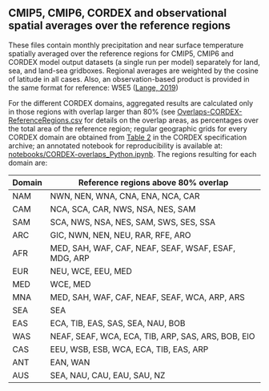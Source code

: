 ## CMIP5, CMIP6, CORDEX and observational spatial averages over the reference regions

These files contain monthly precipitation and near surface temperature spatially averaged over the reference regions for CMIP5, CMIP6 and CORDEX model output datasets (a single run per model) separately for land, sea, and land-sea gridboxes. Regional averages are weighted by the cosine of latitude in all cases. Also, an observation-based product is provided in the same format for reference: W5E5 ([Lange, 2019](https://doi.org/10.5880/PIK.2019.023))

For the different CORDEX domains, aggregated results are calculated only in those regions with overlap larger than 80% (see [Overlaps-CORDEX-ReferenceRegions.csv](./data/CORDEX/Overlaps-CORDEX-ReferenceRegions.csv) for details on the overlap areas, as percentages over the total area of the reference region; regular geographic grids for every CORDEX domain are obtained from [Table 2](https://is-enes-data.github.io/cordex_archive_specifications.pdf) in the CORDEX specification archive; an annotated notebook for reproducibility is available at: [notebooks/CORDEX-overlaps_Python.ipynb](../notebooks/CORDEX-overlaps_Python.ipynb). The regions resulting for each domain are:

Domain | Reference regions above 80% overlap
-------|------------------------------------
NAM    | NWN, NEN, WNA, CNA, ENA, NCA, CAR
CAM    | NCA, SCA, CAR, NWS, NSA, NES, SAM
SAM    | SCA, NWS, NSA, NES, SAM, SWS, SES, SSA
ARC    | GIC, NWN, NEN, NEU, RAR, RFE, ARO
AFR    | MED, SAH, WAF, CAF, NEAF, SEAF, WSAF, ESAF, MDG, ARP
EUR    | NEU, WCE, EEU, MED
MED    | WCE, MED
MNA    | MED, SAH, WAF, CAF, NEAF, SEAF, WCA, ARP, ARS
SEA    | SEA
EAS    | ECA, TIB, EAS, SAS, SEA, NAU, BOB
WAS    | NEAF, SEAF, WCA, ECA, TIB, ARP, SAS, ARS, BOB, EIO
CAS    | EEU, WSB, ESB, WCA, ECA, TIB, EAS, ARP
ANT    | EAN, WAN
AUS    | SEA, NAU, CAU, EAU, SAU, NZ
